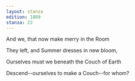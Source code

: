 ```yaml
---
layout: stanza
edition: 1889
stanza: 23
---
```


And we, that now make merry in the Room

They left, and Summer dresses in new bloom,

Ourselves must we beneath the Couch of Earth

Descend--ourselves to make a Couch--for whom?